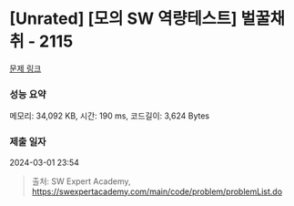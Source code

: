 # [Unrated] [모의 SW 역량테스트] 벌꿀채취 - 2115 

[문제 링크](https://swexpertacademy.com/main/code/problem/problemDetail.do?contestProbId=AV5V4A46AdIDFAWu) 

### 성능 요약

메모리: 34,092 KB, 시간: 190 ms, 코드길이: 3,624 Bytes

### 제출 일자

2024-03-01 23:54



> 출처: SW Expert Academy, https://swexpertacademy.com/main/code/problem/problemList.do
